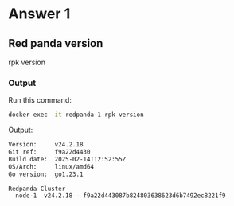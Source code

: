 # Answer 1

## Red panda version

rpk version

### Output

Run this command:

```bash
docker exec -it redpanda-1 rpk version
```

Output:

```bash
Version:     v24.2.18
Git ref:     f9a22d4430
Build date:  2025-02-14T12:52:55Z
OS/Arch:     linux/amd64
Go version:  go1.23.1

Redpanda Cluster
  node-1  v24.2.18 - f9a22d443087b824803638623d6b7492ec8221f9
```
